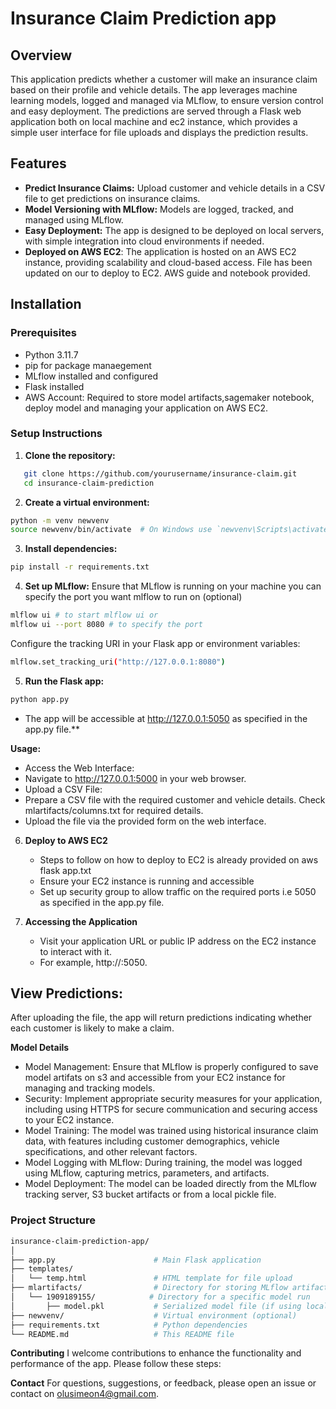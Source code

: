 # Insurance Claim Prediction app

## Overview
This application predicts whether a customer will make an insurance claim based on their profile and vehicle details. The app leverages machine learning models, logged and managed via MLflow, to ensure version control and easy deployment. The predictions are served through a Flask web application both on local machine and ec2 instance, which provides a simple user interface for file uploads and displays the prediction results. 

## Features
- **Predict Insurance Claims:** Upload customer and vehicle details in a CSV file to get predictions on insurance claims.
- **Model Versioning with MLflow:** Models are logged, tracked, and managed using MLflow.
- **Easy Deployment:** The app is designed to be deployed on local servers, with simple integration into cloud environments if needed.
- **Deployed on AWS EC2**: The application is hosted on an AWS EC2 instance, providing scalability and cloud-based access. File has been updated on our to deploy to EC2. AWS guide and notebook provided.

## Installation

### Prerequisites
- Python 3.11.7
- pip for package manaegement
- MLflow installed and configured
- Flask installed
- AWS Account: Required to store model artifacts,sagemaker notebook, deploy model and managing your application on AWS EC2.

### Setup Instructions

1. **Clone the repository:**
```bash
   git clone https://github.com/yourusername/insurance-claim.git
   cd insurance-claim-prediction
```
   
2. **Create a virtual environment:**

``` bash
python -m venv newvenv
source newvenv/bin/activate  # On Windows use `newvenv\Scripts\activate
```

3. **Install dependencies:**

```bash
pip install -r requirements.txt
```

4. **Set up MLflow:**
   Ensure that MLflow is running on your machine you can specify the port you want mlflow to run on (optional)
```bash
mlflow ui # to start mlflow ui or
mlflow ui --port 8080 # to specify the port
```
   Configure the tracking URI in your Flask app or environment variables:
```bash
mlflow.set_tracking_uri("http://127.0.0.1:8080")
```

5. **Run the Flask app:**
```bash
python app.py
```
- The app will be accessible at http://127.0.0.1:5050 as specified in the app.py file.**

**Usage:**
   - Access the Web Interface:
   - Navigate to http://127.0.0.1:5000 in your web browser.
   - Upload a CSV File:
   - Prepare a CSV file with the required customer and vehicle details. Check mlartifacts/columns.txt for required details.
   - Upload the file via the provided form on the web interface.

6. **Deploy to AWS EC2**
   - Steps to follow on how to deploy to EC2 is already provided on aws flask app.txt
   - Ensure your EC2 instance is running and accessible 
   - Set up security group to allow traffic on the required ports i.e 5050 as specified in the app.py file.

7. **Accessing the Application**
   - Visit your application URL or public IP address on the EC2 instance to interact with it. 
   - For example, http://<your-ec2-public-ip>:5050.

## View Predictions:
After uploading the file, the app will return predictions indicating whether each customer is likely to make a claim.
 
**Model Details**

   - Model Management: Ensure that MLflow is properly configured to save model artifats on s3 and accessible from your EC2 instance for managing and tracking models.
   - Security: Implement appropriate security measures for your application, including using HTTPS for secure communication and securing access to your EC2 instance.
   - Model Training: The model was trained using historical insurance claim data, with features including customer demographics, vehicle specifications, and other relevant factors.
   - Model Logging with MLflow: During training, the model was logged using MLflow, capturing metrics, parameters, and artifacts.
   - Model Deployment: The model can be loaded directly from the MLflow tracking server, S3 bucket artifacts or from a local pickle file.

### Project Structure
```bash
insurance-claim-prediction-app/
│
├── app.py                      # Main Flask application
├── templates/
│   └── temp.html               # HTML template for file upload
├── mlartifacts/                # Directory for storing MLflow artifacts
│   └── 1909189155/            # Directory for a specific model run
│       ├── model.pkl           # Serialized model file (if using locally)
├── newvenv/                    # Virtual environment (optional)
├── requirements.txt            # Python dependencies
└── README.md                   # This README file
```

**Contributing**
I welcome contributions to enhance the functionality and performance of the app. Please follow these steps:

**Contact**
For questions, suggestions, or feedback, please open an issue or contact on olusimeon4@gmail.com.






